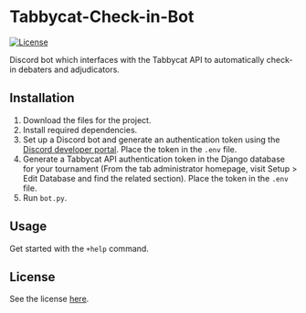 # Tabbycat-Check-in-Bot
[![License](https://img.shields.io/badge/license-MIT-green)](LICENSE.md)

Discord bot which interfaces with the Tabbycat API to automatically check-in debaters and adjudicators.

## Installation
1. Download the files for the project.
2. Install required dependencies. 
3. Set up a Discord bot and generate an authentication token using the [Discord developer portal](https://discord.com/developers). Place the token in the ```.env``` file. 
4. Generate a Tabbycat API authentication token in the Django database for your tournament (From the tab administrator homepage, visit Setup > Edit Database and find the related section). Place the token in the ```.env``` file. 
5. Run  ```bot.py```.

## Usage
Get started with the ```+help``` command.

## License
See the license [here](LICENSE.md).
